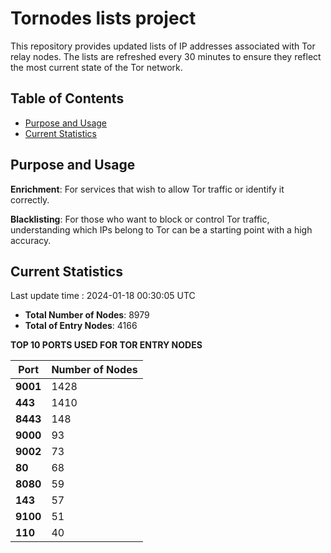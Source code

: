 # Tornodes lists project

This repository provides updated lists of IP addresses associated with Tor relay nodes. The lists are refreshed every 30 minutes to ensure they reflect the most current state of the Tor network.

## Table of Contents

- [Purpose and Usage](#purpose-and-usage)
- [Current Statistics](#current-statistics)


## Purpose and Usage

**Enrichment**: For services that wish to allow Tor traffic or identify it correctly.

**Blacklisting**: For those who want to block or control Tor traffic, understanding which IPs belong to Tor can be a starting point with a high accuracy.

## Current Statistics

Last update time : 2024-01-18 00:30:05 UTC

- **Total Number of Nodes**: 8979
- **Total of Entry Nodes**: 4166

**TOP 10 PORTS USED FOR TOR ENTRY NODES**

| **Port** | **Number of Nodes** |
|------|-----------------|
| **9001**   | 1428  |
| **443**   | 1410  |
| **8443**   | 148  |
| **9000**   | 93  |
| **9002**   | 73  |
| **80**   | 68  |
| **8080**   | 59  |
| **143**   | 57  |
| **9100**   | 51  |
| **110**   | 40  |

